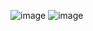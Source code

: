 ![image](https://github.com/user-attachments/assets/f5ab78f0-471e-45b5-bfff-90e5e4e20f67)
![image](https://github.com/user-attachments/assets/c7b4fc9b-6b2d-4719-8ae4-1e2209637c93)
